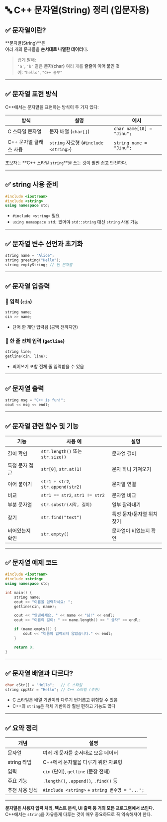# 🔤 C++ 문자열(String) 정리 (입문자용)

## ✅ 문자열이란?

**문자열(String)**은  
여러 개의 문자들을 **순서대로 나열한 데이터**다.

> 쉽게 말해:  
> `'a'`, `'b'` 같은 **문자(char)** 여러 개를 **줄줄이 이어 붙인 것**  
> 예: `"hello"`, `"C++ 공부"`

---

## ✅ 문자열 표현 방식

C++에서는 문자열을 표현하는 방식이 두 가지 있다:

| 방식                  | 설명                               | 예시        |
|-----------------------|------------------------------------|-------------|
| C 스타일 문자열       | 문자 배열 (`char[]`)               | `char name[10] = "Jinu";` |
| C++ 문자열 클래스 사용| `string` 자료형 (`#include <string>`) | `string name = "Jinu";`   |

초보자는 **C++ 스타일 `string`**을 쓰는 것이 훨씬 쉽고 안전하다.

---

## ✅ string 사용 준비

```cpp
#include <iostream>
#include <string>
using namespace std;
```

- `#include <string>` 필요
- `using namespace std;` 있어야 `std::string` 대신 `string` 사용 가능

---

## ✅ 문자열 변수 선언과 초기화

```cpp
string name = "Alice";
string greeting("Hello");
string emptyString; // 빈 문자열
```

---

## ✅ 문자열 입출력

### 📌 입력 (`cin`)

```cpp
string name;
cin >> name;
```

- 단어 한 개만 입력됨 (공백 전까지만)

### 📌 한 줄 전체 입력 (`getline`)

```cpp
string line;
getline(cin, line);
```

- 띄어쓰기 포함 전체 줄 입력받을 수 있음

---

## ✅ 문자열 출력

```cpp
string msg = "C++ is fun!";
cout << msg << endl;
```

---

## ✅ 문자열 관련 함수 및 기능

| 기능           | 사용 예                                 | 설명 |
|----------------|------------------------------------------|------|
| 길이 확인       | `str.length()` 또는 `str.size()`        | 문자열 길이 |
| 특정 문자 접근   | `str[0]`, `str.at(1)`                  | 문자 하나 가져오기 |
| 이어 붙이기     | `str1 + str2`, `str.append(str2)`      | 문자열 연결 |
| 비교           | `str1 == str2`, `str1 != str2`          | 문자열 비교 |
| 부분 문자열     | `str.substr(시작, 길이)`               | 일부 잘라내기 |
| 찾기           | `str.find("text")`                      | 특정 문자/문자열 위치 찾기 |
| 비어있는지 확인 | `str.empty()`                          | 문자열이 비었는지 확인 |

---

## ✅ 문자열 예제 코드

```cpp
#include <iostream>
#include <string>
using namespace std;

int main() {
    string name;
    cout << "이름을 입력하세요: ";
    getline(cin, name);

    cout << "안녕하세요, " << name << "님!" << endl;
    cout << "이름의 길이: " << name.length() << " 글자" << endl;

    if (name.empty()) {
        cout << "이름이 입력되지 않았습니다." << endl;
    }

    return 0;
}
```

---

## ✅ 문자열 배열과 다르다?

```cpp
char cStr[] = "Hello";   // C 스타일
string cppStr = "Hello"; // C++ 스타일 (추천)
```

- C 스타일은 배열 기반이라 다루기 번거롭고 위험할 수 있음
- C++의 `string`은 객체 기반이라 훨씬 편하고 기능도 많다

---

## ✅ 요약 정리

| 개념           | 설명 |
|----------------|------|
| 문자열         | 여러 개 문자를 순서대로 모은 데이터 |
| string 타입     | C++에서 문자열을 다루기 위한 자료형 |
| 입력           | `cin` (단어), `getline` (문장 전체) |
| 주요 기능      | `.length()`, `.append()`, `.find()` 등 |
| 추천 사용 방식 | `#include <string>` + `string 변수명 = "...";` |

---

**문자열은 사용자 입력 처리, 텍스트 분석, UI 출력 등 거의 모든 프로그램에서 쓰인다.**  
C++에서는 `string`을 자유롭게 다루는 것이 매우 중요하므로 꼭 익숙해져야 한다.
